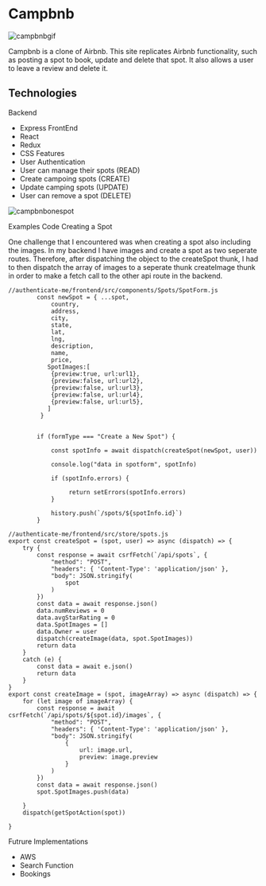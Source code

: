 # Campbnb
![campbnbgif](https://github.com/vxg026/API-project/assets/123227925/65d0edcc-d366-45ac-8f29-3479444b49d5)


Campbnb is a clone of Airbnb. This site replicates Airbnb functionality, such as posting a spot to book, update and delete that spot. It also allows a user to leave a review and delete it.


## Technologies
Backend
 * Express
FrontEnd
 * React
 * Redux
 * CSS
Features
 * User Authentication
 * User can manage their spots (READ)
 * Create campoing spots (CREATE)
 * Update camping spots (UPDATE)
 * User can remove a spot (DELETE)

![campbnbonespot](https://github.com/vxg026/API-project/assets/123227925/d388c861-a89e-490b-91d6-b23198fa197e)

Examples Code
Creating a Spot


One challenge that I encountered was when creating a spot also including the images. In my backend I have images and create a spot as two seperate routes. Therefore, after dispatching the object to the createSpot thunk, I had to then dispatch the array of images to a seperate thunk createImage thunk in order to make a fetch call to the other api route in the backend.
```
//authenticate-me/frontend/src/components/Spots/SpotForm.js
        const newSpot = { ...spot,
            country,
            address,
            city,
            state,
            lat,
            lng,
            description,
            name,
            price,
           SpotImages:[
            {preview:true, url:url1},
            {preview:false, url:url2},
            {preview:false, url:url3},
            {preview:false, url:url4},
            {preview:false, url:url5},
           ]
         }


        if (formType === "Create a New Spot") {

            const spotInfo = await dispatch(createSpot(newSpot, user))

            console.log("data in spotform", spotInfo)

            if (spotInfo.errors) {

                 return setErrors(spotInfo.errors)
            }

            history.push(`/spots/${spotInfo.id}`)
        }
```
```
//authenticate-me/frontend/src/store/spots.js
export const createSpot = (spot, user) => async (dispatch) => {
    try {
        const response = await csrfFetch(`/api/spots`, {
            "method": "POST",
            "headers": { 'Content-Type': 'application/json' },
            "body": JSON.stringify(
                spot
            )
        })
        const data = await response.json()
        data.numReviews = 0
        data.avgStarRating = 0
        data.SpotImages = []
        data.Owner = user
        dispatch(createImage(data, spot.SpotImages))
        return data
    }
    catch (e) {
        const data = await e.json()
        return data
    }
}
export const createImage = (spot, imageArray) => async (dispatch) => {
    for (let image of imageArray) {
        const response = await csrfFetch(`/api/spots/${spot.id}/images`, {
            "method": "POST",
            "headers": { 'Content-Type': 'application/json' },
            "body": JSON.stringify(
                {
                    url: image.url,
                    preview: image.preview
                }
            )
        })
        const data = await response.json()
        spot.SpotImages.push(data)

    }
    dispatch(getSpotAction(spot))

}
```

Futrure Implementations
 * AWS
 * Search Function
 * Bookings
